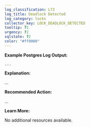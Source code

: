 ```yaml
---
log_classification: L73
log_title: Deadlock Detected
log_category: locks
collector_key: LOCK_DEADLOCK_DETECTED
tooltip: ?1
urgency: ?2
sqlstate: ?2
color: "#ff0000"
---
```


**Example Postgres Log Output:**

```
...
```

**Explanation:**

...

**Recommended Action:**

...

**Learn More:**

No additional resources available.
